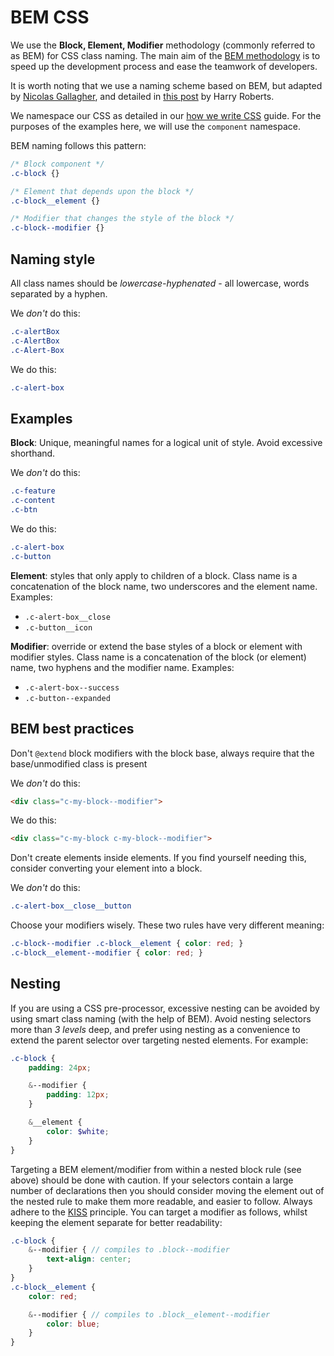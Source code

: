 # BEM CSS

We use the **Block, Element, Modifier** methodology (commonly referred to as BEM) for CSS class naming. The main aim of the [BEM methodology](http://getbem.com/) is to speed up the development process and ease the teamwork of developers.

It is worth noting that we use a naming scheme based on BEM, but adapted by [Nicolas Gallagher](http://nicolasgallagher.com/about-html-semantics-front-end-architecture/), and detailed in [this post](http://csswizardry.com/2013/01/mindbemding-getting-your-head-round-bem-syntax/) by Harry Roberts.

We namespace our CSS as detailed in our [how we write CSS](how-we-write-css.md) guide. For the purposes of the examples here, we will use the `component` namespace.

BEM naming follows this pattern:
```css
/* Block component */
.c-block {}

/* Element that depends upon the block */
.c-block__element {}

/* Modifier that changes the style of the block */
.c-block--modifier {}
```

## Naming style

All class names should be _lowercase-hyphenated_ - all lowercase, words separated by a hyphen.

We _don't_ do this:
```css
.c-alertBox
.c-AlertBox
.c-Alert-Box
```

We do this:
```css
.c-alert-box
```

## Examples

**Block**: Unique, meaningful names for a logical unit of style. Avoid excessive shorthand.

We _don't_ do this:
```css
.c-feature
.c-content
.c-btn
```

We do this:
```css
.c-alert-box
.c-button
```

**Element**: styles that only apply to children of a block. Class name is a concatenation of the block name, two underscores and the element name. Examples:
- `.c-alert-box__close`
- `.c-button__icon`

**Modifier**: override or extend the base styles of a block or element with modifier styles. Class name is a concatenation of the block (or element) name, two hyphens and the modifier name. Examples:
- `.c-alert-box--success`
- `.c-button--expanded`

## BEM best practices

Don't `@extend` block modifiers with the block base, always require that the base/unmodified class is present

We _don't_ do this:
```html
<div class="c-my-block--modifier">
```

We do this:
```html
<div class="c-my-block c-my-block--modifier">
```

Don't create elements inside elements. If you find yourself needing this, consider converting your element into a block.

We _don't_ do this:
```css
.c-alert-box__close__button
```

Choose your modifiers wisely. These two rules have very different meaning:
```css
.c-block--modifier .c-block__element { color: red; }
.c-block__element--modifier { color: red; }
```

## Nesting

If you are using a CSS pre-processor, excessive nesting can be avoided by using smart class naming (with the help of BEM). Avoid nesting selectors more than _3 levels_ deep, and prefer using nesting as a convenience to extend the parent selector over targeting nested elements. For example:

```scss
.c-block {
    padding: 24px;

    &--modifier {
        padding: 12px;
    }

    &__element {
        color: $white;
    }
}
```

Targeting a BEM element/modifier from within a nested block rule (see above) should be done with caution. If your selectors contain a large number of declarations then you should consider moving the element out of the nested rule to make them more readable, and easier to follow. Always adhere to the [KISS](https://en.wikipedia.org/wiki/KISS_principle) principle. You can target a modifier as follows, whilst keeping the element separate for better readability:

```scss
.c-block {
    &--modifier { // compiles to .block--modifier
        text-align: center;
    }
}
.c-block__element {
    color: red;

    &--modifier { // compiles to .block__element--modifier
        color: blue;
    }
}
```
